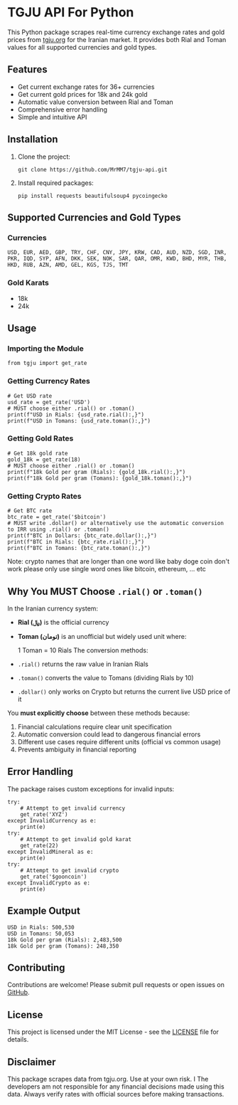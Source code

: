 # TGJU API For Python

This Python package scrapes real-time currency exchange rates and gold prices from [tgju.org](https://www.tgju.org) for the Iranian market. It provides both Rial and Toman values for all supported currencies and gold types.

## Features

- Get current exchange rates for 36+ currencies
- Get current gold prices for 18k and 24k gold
- Automatic value conversion between Rial and Toman
- Comprehensive error handling
- Simple and intuitive API

## Installation

1.  Clone the project:

    ```
    git clone https://github.com/MrMM7/tgju-api.git
    ```

2.  Install required packages:

    ```
    pip install requests beautifulsoup4 pycoingecko
    ```

## Supported Currencies and Gold Types

### Currencies

```
USD, EUR, AED, GBP, TRY, CHF, CNY, JPY, KRW, CAD, AUD, NZD, SGD, INR,
PKR, IQD, SYP, AFN, DKK, SEK, NOK, SAR, QAR, OMR, KWD, BHD, MYR, THB,
HKD, RUB, AZN, AMD, GEL, KGS, TJS, TMT
```

### Gold Karats

- 18k
- 24k

## Usage

### Importing the Module

```
from tgju import get_rate
```

### Getting Currency Rates

```
# Get USD rate
usd_rate = get_rate('USD')
# MUST choose either .rial() or .toman()
print(f"USD in Rials: {usd_rate.rial():,}")
print(f"USD in Tomans: {usd_rate.toman():,}")
```

### Getting Gold Rates

```
# Get 18k gold rate
gold_18k = get_rate(18)
# MUST choose either .rial() or .toman()
print(f"18k Gold per gram (Rials): {gold_18k.rial():,}")
print(f"18k Gold per gram (Tomans): {gold_18k.toman():,}")
```

### Getting Crypto Rates

```
# Get BTC rate
btc_rate = get_rate('$bitcoin')
# MUST write .dollar() or alternatively use the automatic conversion to IRR using .rial() or .toman()
print(f"BTC in Dollars: {btc_rate.dollar():,}")
print(f"BTC in Rials: {btc_rate.rial():,}")
print(f"BTC in Tomans: {btc_rate.toman():,}")
```

Note: crypto names that are longer than one word like baby doge coin don't work please only use single word ones like bitcoin, ethereum, ... etc

## Why You MUST Choose `.rial()` or `.toman()`

In the Iranian currency system:

- **Rial (﷼)** is the official currency
- **Toman (تومان)** is an unofficial but widely used unit where:

  1 Toman = 10 Rials
  The conversion methods:

- `.rial()` returns the raw value in Iranian Rials
- `.toman()` converts the value to Tomans (dividing Rials by 10)
- `.dollar()` only works on Crypto but returns the current live USD price of it

You **must explicitly choose** between these methods because:

1.  Financial calculations require clear unit specification
2.  Automatic conversion could lead to dangerous financial errors
3.  Different use cases require different units (official vs common usage)
4.  Prevents ambiguity in financial reporting

## Error Handling

The package raises custom exceptions for invalid inputs:

```
try:
    # Attempt to get invalid currency
    get_rate('XYZ')
except InvalidCurrency as e:
    print(e)
try:
    # Attempt to get invalid gold karat
    get_rate(22)
except InvalidMineral as e:
    print(e)
try:
    # Attempt to get invalid crypto
    get_rate('$gooncoin')
except InvalidCrypto as e:
    print(e)
```

## Example Output

```
USD in Rials: 500,530
USD in Tomans: 50,053
18k Gold per gram (Rials): 2,483,500
18k Gold per gram (Tomans): 248,350
```

## Contributing

Contributions are welcome! Please submit pull requests or open issues on [GitHub](https://github.com/MrMM7/tgju-api).

## License

This project is licensed under the MIT License - see the [LICENSE](LICENSE) file for details.

## Disclaimer

This package scrapes data from tgju.org. Use at your own risk. I The developers am not responsible for any financial decisions made using this data. Always verify rates with official sources before making transactions.
